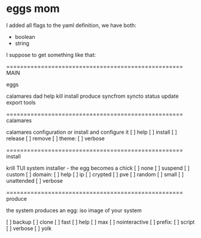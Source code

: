# eggs mom

I added all flags to the yaml definition, we have both: 

* boolean
* string

I suppose to get something like that:

===================================================
MAIN

eggs

calamares
dad
help
kill
install
produce
syncfrom
syncto
status
update
export
tools


===================================================
calamares

calamares configuration or install and configure it
[ ] help 
[ ] install 
[ ] release 
[ ] remove
[ ] theme: 
[ ] verbose

===================================================
install

krill TUI system installer - the egg becomes a chick
[ ] none
[ ] suspend
[ ] custom
[ ] domain:
[ ] help
[ ] ip
[ ] crypted
[ ] pve
[ ] random
[ ] small
[ ] unattended
[ ] verbose


===================================================
produce

the system produces an egg: iso image of your system

[ ] backup
[ ] clone
[ ] fast
[ ] help
[ ] max
[ ] nointeractive
[ ] prefix:
[ ] script
[ ] verbose
[ ] yolk

